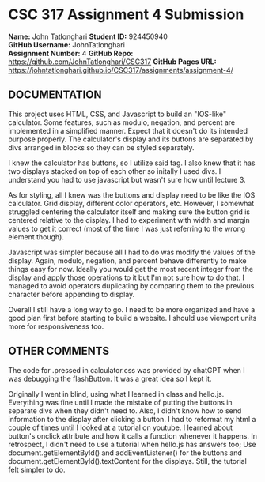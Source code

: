 # CSC 317 Assignment 4 Submission

**Name:** John Tatlonghari
**Student ID:** 924450940  
**GitHub Username:** JohnTatlonghari  
**Assignment Number:** 4
**GitHub Repo:** https://github.com/JohnTatlonghari/CSC317
**GitHub Pages URL:** https://johntatlonghari.github.io/CSC317/assignments/assignment-4/

## DOCUMENTATION

This project uses HTML, CSS, and Javascript to build an "IOS-like" calculator. Some features, such as modulo, negation, and percent are implemented in a simplified manner. Expect that it doesn't do its intended purpose properly. The calculator's display and its buttons are separated by divs arranged in blocks so they can be styled separately.  

I knew the calculator has buttons, so I utilize said tag. I also knew that it has two displays stacked on top of each other so initally I used divs. I understand you had to use javascript but wasn't sure how until lecture 3.

As for styling, all I knew was the buttons and display need to be like the IOS calculator. Grid display, different color operators, etc. However, I somewhat struggled centering the calculator itself and making sure the button grid is centered relative to the display. I had to experiment with width and margin values to get it correct (most of the time I was just referring to the wrong element though). 

Javascript was simpler because all I had to do was modify the values of the display. Again, modulo, negation, and percent behave differently to make things easy for now. Ideally you would get the most recent integer from the display and apply those operations to it but I'm not sure how to do that. I managed to avoid operators duplicating by comparing them to the previous character before appending to display. 

Overall I still have a long way to go. I need to be more organized and have a good plan first before starting to build a website.  I should use viewport units more for responsiveness too. 

## OTHER COMMENTS

The code for .pressed in calculator.css was provided by chatGPT when I was debugging the flashButton. It was a great idea so I kept it. 

Originally I went in blind, using what I learned in class and hello.js. Everything was fine until I made the mistake of putting the buttons in separate divs when they didn't need to. Also, I didn't know how to send information to the display after clicking a button. I had to reformat my html a couple of times until I looked at a tutorial on youtube. I learned about button's onclick attribute and how it calls a function whenever it happens.  In retrospect, I didn't need to use a tutorial when hello.js has answers too; Use document.getElementById() and addEventListener() for the buttons and document.getElementById().textContent for the displays. Still, the tutorial felt simpler to do. 
